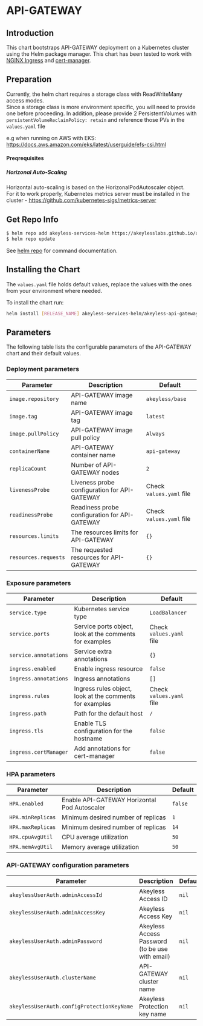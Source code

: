 # API-GATEWAY
 

## Introduction
This chart bootstraps API-GATEWAY deployment on a Kubernetes cluster using the Helm package manager.
This chart has been tested to work with [NGINX Ingress](https://kubernetes.github.io/ingress-nginx/) and [cert-manager](https://cert-manager.io/).


## Preparation

Currently, the helm chart requires a storage class with ReadWriteMany access modes.  
Since a storage class is more environment specific, you will need to provide one before proceeding.
In addition, please provide 2 PersistentVolumes with `persistentVolumeReclaimPolicy: retain` and reference those PVs in the `values.yaml` file

e.g when running on AWS with EKS:
https://docs.aws.amazon.com/eks/latest/userguide/efs-csi.html

#### Preqrequisites

##### Horizonal Auto-Scaling
Horizontal auto-scaling is based on the HorizonalPodAutoscaler object.  
For it to work properly, Kubernetes metrics server must be installed in the cluster - https://github.com/kubernetes-sigs/metrics-server

## Get Repo Info

```bash
$ helm repo add akeyless-services-helm https://akeylesslabs.github.io/akeyless-services-helm
$ helm repo update
```
See [helm repo](https://helm.sh/docs/helm/helm_repo/) for command documentation.


## Installing the Chart

The `values.yaml` file holds default values, replace the values with the ones from your environment where needed.  

To install the chart run:
```bash
helm install [RELEASE_NAME] akeyless-services-helm/akeyless-api-gateway
``` 

## Parameters

The following table lists the configurable parameters of the API-GATEWAY chart and their default values.

### Deployment parameters

| Parameter                                 | Description                                                                                                          | Default                                                      |
|-------------------------------------------|----------------------------------------------------------------------------------------------------------------------|--------------------------------------------------------------|
| `image.repository`                        | API-GATEWAY image name                                                                                               | `akeyless/base`                                              |
| `image.tag`                               | API-GATEWAY image tag                                                                                                | `latest`                                                     |      
| `image.pullPolicy`                        | API-GATEWAY image pull policy                                                                                        | `Always`                                                     |  
| `containerName`                           | API-GATEWAY container name                                                                                           | `api-gateway`                                                |    
| `replicaCount`                            | Number of API-GATEWAY nodes                                                                                          | `2`                                                          |
| `livenessProbe`                           | Liveness probe configuration for API-GATEWAY                                                                         | Check `values.yaml` file                                     |                   
| `readinessProbe`                          | Readiness probe configuration for API-GATEWAY                                                                        | Check `values.yaml` file                                     |         
| `resources.limits`                        | The resources limits for API-GATEWAY                                                                                 | `{}`                                                         |
| `resources.requests`                      | The requested resources for API-GATEWAY                                                                              | `{}`                                                         |                                             | `{}`                                                         |

### Exposure parameters

| Parameter                                 | Description                                                                                                          | Default                                                      |
|-------------------------------------------|----------------------------------------------------------------------------------------------------------------------|--------------------------------------------------------------|
| `service.type`                            | Kubernetes service type                                                                                              | `LoadBalancer`                                               |
| `service.ports`                           | Service ports object, look at the comments for examples                                                              | Check `values.yaml` file                                                          |
| `service.annotations`                     | Service extra annotations                                                                                            | `{}`                                                         |
| `ingress.enabled`                         | Enable ingress resource                                                                                              | `false`                                                      |
| `ingress.annotations`                     | Ingress annotations                                                                                                  | `[]`                                                         |
| `ingress.rules`                           | Ingress rules object, look at the comments for examples                                                              | Check `values.yaml` file                                                          |
| `ingress.path`                            | Path for the default host                                                                                            | `/`                                                          |
| `ingress.tls`                             | Enable TLS configuration for the hostname                                                                            | `false`                                                      |
| `ingress.certManager`                     | Add annotations for cert-manager                                                                                     | `false`                                                      |

### HPA parameters

| Parameter                                 | Description                                                                                                          | Default                                                      |
|-------------------------------------------|----------------------------------------------------------------------------------------------------------------------|--------------------------------------------------------------|
| `HPA.enabled`                             | Enable API-GATEWAY Horizontal Pod Autoscaler                                                               | `false`                                                      |
| `HPA.minReplicas`                         | Minimum desired number of replicas                                                                        | `1`                                                          |
| `HPA.maxReplicas`                         | Minimum desired number of replicas                                                                        | `14`                                                         |
| `HPA.cpuAvgUtil`                          | CPU average utilization                                                                                   | `50`                                                         |
| `HPA.memAvgUtil`                          | Memory average utilization                                                                                | `50`                                                         |                                                                               | `50`                                                         |                                                                                        

### API-GATEWAY configuration parameters

| Parameter                                 | Description                                                                                                          | Default                                                      |
|-------------------------------------------|----------------------------------------------------------------------------------------------------------------------|--------------------------------------------------------------|
| `akeylessUserAuth.adminAccessId`          | Akeyless Access ID                                                                                                   | `nil`                                                        |
| `akeylessUserAuth.adminAccessKey`         | Akeyless Access Key                                                                                                  | `nil`                                                        |
| `akeylessUserAuth.adminPassword`          | Akeyless Access Password (to be use with email)                                                                      | `nil`                                                        |
| `akeylessUserAuth.clusterName`            | API-GATEWAY cluster name                                                                                             | `nil`                                                        |
| `akeylessUserAuth.configProtectionKeyName`| Akeyless Protection key name                                                                                         | `nil`                                                        |
                       
